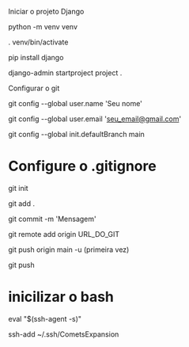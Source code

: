 Iniciar o projeto Django

python -m venv venv


. venv/bin/activate


pip install django


django-admin startproject project .

Configurar o git

git config --global user.name 'Seu nome'

git config --global user.email 'seu_email@gmail.com'

git config --global init.defaultBranch main

# Configure o .gitignore
git init

git add .

git commit -m 'Mensagem'

git remote add origin URL_DO_GIT

git push origin main -u (primeira vez)

git push


# inicilizar o bash
eval "$(ssh-agent -s)"

ssh-add ~/.ssh/CometsExpansion



